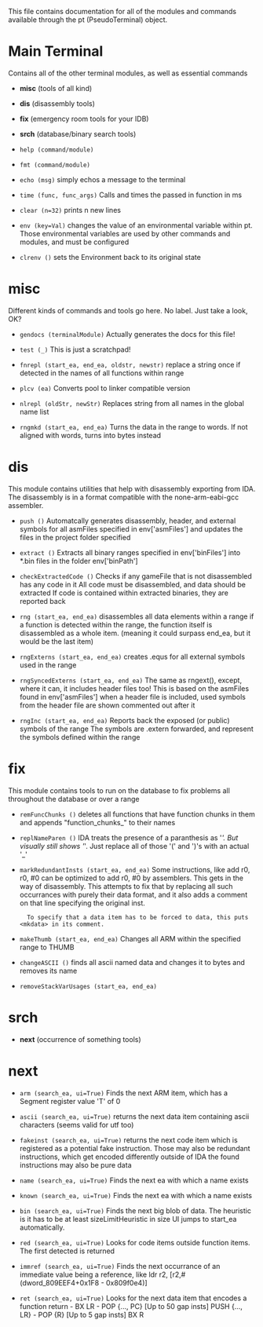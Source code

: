 This file contains documentation for all of the modules and commands available through the pt (PseudoTerminal) object.

# Main Terminal
Contains all of the other terminal modules, as well as essential commands
- **misc** (tools of all kind)
- **dis** (disassembly tools)
- **fix** (emergency room tools for your IDB)
- **srch** (database/binary search tools)
- `help (command/module)` 
- `fmt (command/module)` 
- `echo (msg)` simply echos a message to the terminal
        
- `time (func, func_args)` Calls and times the passed in function in ms
        
- `clear (n=32)` prints n new lines
- `env (key=Val)` changes the value of an environmental variable within pt.
        Those environmental variables are used by other commands and modules, and must be configured

        
- `clrenv ()` sets the Environment back to its original state

# misc
Different kinds of commands and tools go here. No label. Just take a look, OK?
- `gendocs (terminalModule)` Actually generates the docs for this file!
        
- `test (_)` This is just a scratchpad!
        
- `fnrepl (start_ea, end_ea, oldstr, newstr)` replace a string once if detected in the names of all functions within range
        
- `plcv (ea)` Converts pool to linker compatible version

        
- `nlrepl (oldStr, newStr)` Replaces string from all names in the global name list
        
- `rngmkd (start_ea, end_ea)` Turns the data in the range to words. If not aligned with words, turns into bytes instead
        

# dis
This module contains utilities that help with disassembly exporting from IDA.
    The disassembly is in a format compatible with the none-arm-eabi-gcc assembler.
- `push ()` Automatcally generates disassembly, header, and external symbols for all asmFiles specified
        in env['asmFiles'] and updates the files in the project folder specified
- `extract ()` Extracts all binary ranges specified in env['binFiles'] into *.bin files in the folder env['binPath']
- `checkExtractedCode ()` Checks if any gameFile that is not disassembled has any code in it
        All code must be disassembled, and data should be extracted
        If code is contained within extracted binaries, they are reported back
        
- `rng (start_ea, end_ea)` disassembles all data elements within a range
        if a function is detected within the range, the function itself is disassembled
        as a whole item. (meaning it could surpass end_ea, but it would be the last item)
        
- `rngExterns (start_ea, end_ea)` creates .equs for all external symbols used in the range
        
- `rngSyncedExterns (start_ea, end_ea)` The same as rngext(), except, where it can, it includes header files too!
        This is based on the asmFiles found in env['asmFiles']
        when a header file is included, used symbols from the header file are shown commented out after it
        
- `rngInc (start_ea, end_ea)` Reports back the exposed (or public) symbols of the range
        The symbols are .extern forwarded, and represent the symbols defined within the range
        

# fix
This module contains tools to run on the database to fix problems all throughout the database
    or over a range
- `remFuncChunks ()` deletes all functions that have function chunks in them
        and appends "function_chunks_" to their names
- `replNameParen ()` IDA treats the presence of a paranthesis as '_'. But visually still shows '_'.
        Just replace all of those '(' and ')'s with an actual '_'
        
- `markRedundantInsts (start_ea, end_ea)` Some instructions, like add r0, r0, #0 can be optimized to add r0, #0 by assemblers.
        This gets in the way of disassembly. This attempts to fix that by replacing all such occurrances with
        purely their data format, and it also adds a comment on that line specifying the original inst.

        To specify that a data item has to be forced to data, this puts <mkdata> in its comment.
        
- `makeThumb (start_ea, end_ea)` Changes all ARM within the specified range to THUMB
        
- `changeASCII ()` finds all ascii named data and changes it to bytes and removes its name
- `removeStackVarUsages (start_ea, end_ea)` 

# srch

- **next** (occurrence of something tools)

# next

- `arm (search_ea, ui=True)` Finds the next ARM item, which has a Segment register value 'T' of 0
        
- `ascii (search_ea, ui=True)` returns the next data item containing ascii characters (seems valid for utf too)
        
- `fakeinst (search_ea, ui=True)` returns the next code item which is registered as a potential fake instruction.
        Those may also be redundant instructions, which get encoded differently outside of IDA
        the found instructions may also be pure data
        
- `name (search_ea, ui=True)` Finds the next ea with which a name exists
        
- `known (search_ea, ui=True)` Finds the next ea with which a name exists
        
- `bin (search_ea, ui=True)` Finds the next big blob of data. The heuristic is it has to be at least sizeLimitHeuristic in size
        UI jumps to start_ea automatically.
        
- `red (search_ea, ui=True)` Looks for code items outside function items. The first detected is returned
        
- `immref (search_ea, ui=True)` Finds the next occurrance of an immediate value being a reference, like
        ldr r2, [r2,#(dword_809EEF4+0x1F8 - 0x809f0e4)]
        
- `ret (search_ea, ui=True)` Looks for the next data item that encodes a function return
        - BX LR
        - POP {..., PC} [Up to 50 gap insts] PUSH {..., LR}
        - POP {R<X>} [Up to 5 gap insts] BX R<X>
